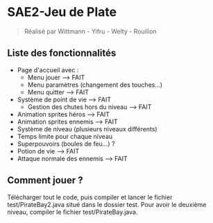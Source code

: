 # SAE2-Jeu de Plate

> Réalisé par Wittmann - Yifru - Welty - Rouillon

## Liste des fonctionnalités

- Page d'accueil avec :
  - Menu jouer --> FAIT
  - Menu paramètres (changement des touches...)
  - Menu quitter --> FAIT
- Système de point de vie --> FAIT
  - Gestion des chutes hors du niveau --> FAIT
- Animation sprites héros --> FAIT
- Animation sprites ennemis --> FAIT
- Système de niveau (plusieurs niveaux différents)
- Temps limite pour chaque niveau
- Superpouvoirs (boules de feu...) ?
- Potion de vie --> FAIT
- Attaque normale des ennemis --> FAIT

## Comment jouer ?

Télécharger tout le code, puis compiler et lancer le fichier test/PirateBay2.java situé dans le dossier test.
Pour avoir le deuxième niveau, compiler le fichier test/PirateBay.java.
